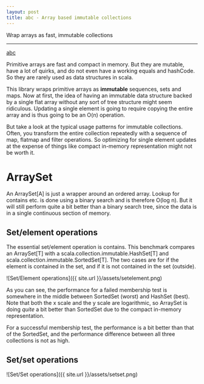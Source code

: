```yaml
---
layout: post
title: abc - Array based immutable collections
---
```


Wrap arrays as fast, immutable collections

-----

[abc](https://github.com/rklaehn/abc)

Primitive arrays are fast and compact in memory. But they are mutable, have a lot of quirks, and do not even have a working equals and hashCode. So they are rarely used as data structures in scala.

This library wraps primitive arrays as **immutable** sequences, sets and maps. Now at first, the idea of having an immutable data structure backed by a single flat array without any sort of tree structure might seem ridiculous. Updating a single element is going to require copying the entire array and is thus going to be an O(n) operation.

But take a look at the typical usage patterns for immutable collections. Often, you transform the entire collection repeatedly with a sequence of map, flatmap and filter operations. So optimizing for single element updates at the expense of things like compact in-memory representation might not be worth it.

# ArraySet

An ArraySet[A] is just a wrapper around an ordered array. Lookup for contains etc. is done using a binary search and is therefore O(log n). But it will still perform quite a bit better than a binary search tree, since the data is in a single continuous section of memory.

## Set/element operations

The essential set/element operation is contains. This benchmark compares an ArraySet[T] with a scala.collection.immutable.HashSet[T] and scala.collection.immutable.SortedSet[T]. The two cases are for if the element is contained in the set, and if it is not contained in the set (outside).

![Set/Element operations]({{ site.url }}/assets/setelement.png)

As you can see, the performance for a failed membership test is somewhere in the middle between SortedSet (worst) and HashSet (best). Note that both the x scale and the y scale are logarithmic, so ArraySet is doing *quite* a bit better than SortedSet due to the compact in-memory representation.

For a successful membership test, the performance is a bit better than that of the SortedSet, and the performance difference between all three collections is not as high.

## Set/set operations

![Set/Set operations]({{ site.url }}/assets/setset.png)
